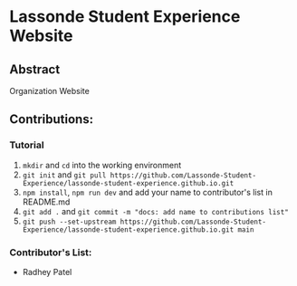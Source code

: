 # Lassonde Student Experience Website

## Abstract

Organization Website

## Contributions:

### Tutorial

1. `mkdir` and `cd` into the working environment
2. `git init` and `git pull https://github.com/Lassonde-Student-Experience/lassonde-student-experience.github.io.git`
3. `npm install`, `npm run dev` and add your name to contributor's list in README.md
4. `git add .` and `git commit -m "docs: add name to contributions list"`
5. `git push --set-upstream https://github.com/Lassonde-Student-Experience/lassonde-student-experience.github.io.git main`

### Contributor's List:

- Radhey Patel
